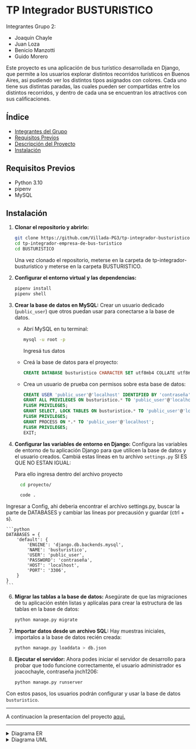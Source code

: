 # TP Integrador BUSTURISTICO
Integrantes Grupo 2:
- Joaquín Chayle
- Juan Loza
- Benicio Manzotti
- Guido Morero

Este proyecto es una aplicación de bus turístico desarrollada en Django, que permite a los usuarios explorar distintos recorridos turísticos en Buenos Aires, asi pudiendo ver los distintos tipos asignados con colores. Cada uno tiene sus distintas paradas, las cuales pueden ser compartidas entre los distintos recorridos, y dentro de cada una se encuentran los atractivos con sus calificaciones. 

## Índice

- [Integrantes del Grupo](#integrantes-del-grupo)
- [Requisitos Previos](#requisitos-previos)
- [Descripción del Proyecto](#descripción-del-proyecto)
- [Instalación](#instalación)


## Requisitos Previos

- Python 3.10
- pipenv
- MySQL


## Instalación

1. **Clonar el repositorio y abrirlo:**
    ```bash
    git clone https://github.com/Villada-PG3/tp-integrador-busturistico.git
    cd tp-integrador-empresa-de-bus-turistico
    cd BUSTURISTICO
    ```
    Una vez clonado el repositorio, meterse en la carpeta de tp-integrador-busturistico y meterse en la carpeta BUSTURISTICO.

2. **Configurar el entorno virtual y las dependencias:**
    ```bash
    pipenv install
    pipenv shell
    ```

3. **Crear la base de datos en MySQL:**
   Crear un usuario dedicado (`public_user`) que otros puedan usar para conectarse a la base de datos. 

    - Abrí MySQL en tu terminal:
      ```bash
      mysql -u root -p
      ```
      Ingresá tus datos

    - Creá la base de datos para el proyecto:
      ```sql
      CREATE DATABASE busturistico CHARACTER SET utf8mb4 COLLATE utf8mb4_unicode_ci;
      ```

    - Crea un usuario de prueba con permisos sobre esta base de datos:
      ```sql
      CREATE USER 'public_user'@'localhost' IDENTIFIED BY 'contraseña';
      GRANT ALL PRIVILEGES ON busturistico.* TO 'public_user'@'localhost';
      FLUSH PRIVILEGES;
      GRANT SELECT, LOCK TABLES ON busturistico.* TO 'public_user'@'localhost';
      FLUSH PRIVILEGES;
      GRANT PROCESS ON *.* TO 'public_user'@'localhost';
      FLUSH PRIVILEGES;
      EXIT;
      ```

4. **Configurar las variables de entorno en Django:**
   Configura las variables de entorno de tu aplicación Django para que utilicen la base de datos y el usuario creados. Cambiá estas líneas en tu archivo `settings.py` SI ES QUE NO ESTAN IGUAL:

   Para ello ingresa dentro del archivo proyecto
    ```bash
      cd proyecto/

      code .
    ```
Ingresar a  Config, ahi deberia encontrar el archivo settings.py, buscar la parte de DATABASES y cambiar las lineas por precausión y guardar (ctrl + s).
    

    ```python
    DATABASES = {
        'default': {
            'ENGINE': 'django.db.backends.mysql',
            'NAME': 'busturistico',
            'USER': 'public_user',
            'PASSWORD': 'contraseña',
            'HOST': 'localhost',
            'PORT': '3306',
        }
    }
    ```

6. **Migrar las tablas a la base de datos:**
   Asegúrate de que las migraciones de tu aplicación estén listas y aplícalas para crear la estructura de las tablas en la base de datos:

    ```bash
    python manage.py migrate
    ```

7. **Importar datos desde un archivo SQL:**
   Hay muestras iniciales, importalos a la base de datos recién creada:

    ```bash
    python manage.py loaddata > db.json
    ```

8. **Ejecutar el servidor:**
   Ahora podes iniciar el servidor de desarrollo para probar que todo funcione correctamente, el usuario administrador es joacochayle, contraseña jnch1206:

    ```bash
    python manage.py runserver
    ```

Con estos pasos, los usuarios podrán configurar y usar la base de datos `busturistico`.

---

A continuacion la presentacion del proyecto [aqui.](https://www.canva.com/design/DAGU3IV5P-M/LEJ5PI1A-aX7SgZvf09yeg/view?utm_content=DAGU3IV5P-M&utm_campaign=designshare&utm_medium=link&utm_source=editor)

---
<details>
<summary>Diagrama ER</summary>

```mermaid
erDiagram

  
    Viaje}|--||Recorrido : ejecutan

    Recorrido{
        varchar nombre
        varchar codigo_alfanumerico PK
        time hora_inicio
        time hora_fin
        time frecuencia
    }
    
    Recorrido||--|{Orden_parada : tienen
    

    Chofer||--|{Viaje : realiza

    Viaje{
        int id_viaje PK
        int legajo FK
        int num_unidad FK
        varchar codigo_alfanumerico FK
        int id_estadoV FK
        time horario_inicio_programado
        time horario_fin_programado
        date fecha_viaje
        datetime marca_inicio_viaje_real
        datetime marca_fin_viaje_real
    }

    Viaje}|--||Estado_viaje : tienen

    Estado_viaje{
        int id_estadoV PK
        varchar nombre
        varchar descripcion
    }
    

    Viaje}|--||Bus : se_le_asigna

    Chofer{
        int legajo PK
        varchar nombre
        varchar apellido
        
    }
    Bus{
        varchar patente 
        int num_unidad PK
        date fecha_compra
        int id_estadoB FK
    }

    Bus}|--||Estado_bus : tienen

    Estado_bus{
        int id_estadoB PK
        varchar nombre
        varchar descripcion
    }

    Parada}|--||Tipo_parada : tiene

    Tipo_parada{
        int id_tipo_parada PK
        varchar nombre_tipo_parada
        varchar descripcion
    }
    Parada{
        int id_parada PK
        int id_tipo_parada FK
        varchar nombre
        varchar direccion
        varchar descripcion
        longblob imagen
    }

    Parada||--|{atractivoXparada : tiene
    Parada||--|{Orden_parada : esta

    atractivoXparada{
        int id_atractivoXparada PK
        int id_atractivo FK
        int id_parada FK
    }
    
    atractivoXparada}|--||Atractivo : tienen

    Atractivo{
        int id_atractivo PK
        varchar nombre
        varchar descripcion
        float calificacion
    }

    Orden_parada{
        int id_ord_parada PK
        int id_parada FK
        int codigo_alfanumerico FK
        int asignacion_paradas
    }

```
</details>

<details>
<summary>Diagrama UML</summary>

```mermaid

classDiagram
    
    Viaje "1" --> "1" Recorrido : ejecuta
    
    class Recorrido {
    <<Modelo>>
        +varchar nombre
        +varchar codigo_alfanumerico
        +Time hora_inicio
        +Time hora_fin
        +Time frecuencia
        +iniciarRecorrido() 
        +finalizarRecorrido() 
        +ver_detalles()
        +mostrar_recorridos()
    }

    Recorrido "1" --> "0..*" Orden_parada : tiene

    Chofer "1" --> "1" Viaje : realiza
    
    class Viaje {
        +int id_viaje
        +int legajo
        +int num_unidad 
        +varchar codigo_alfanumerico 
        +int id_estadoV 
        +time horario_inicio_programado
        +time horario_fin_programado
        +date fecha_viaje
        +datetime marca_inicio_viaje_real
        +datetime marca_fin_viaje_real
        +iniciarViaje()
        +finalizarViaje()
        +generarTicket(): varchar
        +ver_detalles()
    }

    Viaje "1" --> "1" EstadoViaje : tienen
    
    class EstadoViaje {
        +int id_estadoV
        +varchar nombre
        +varchar descripcion
        +mostrar_estadoV()
        ++cambiar_estadoV()
        +get()
        +set()
    }
    
    Viaje "1" --> "1" Bus : se_asigna
    
    class Chofer {
        +int legajo
        +varchar nombre
        +varchar apellido
        +realizarViaje(Viaje)
    }
    
    
    class Bus {
        +varchar patente
        +int num_unidad
        +date fecha_de_compra
        int id_estadoB
        +darDeAlta()
        +inhabilitar()
    }
    
    Bus "1" --> "1" EstadoBus : tienen
    
    class EstadoBus {
        +int id_estadoB
        +varchar nombre
        +varchar descripcion
        +mostrar_estadoB()
        +cambiar_estadoB()

    }
    
    
    Parada "1" --> "1" Tipo_parada : tiene

    
    class Tipo_parada {
        +int id_tipo_parada
        +varchar nombre_tipo_parada
        +varchar descripcion
        +mostrar_paradas_tipo()
    }

     class Parada {
        +int idParada
        +varchar nombre
        +varchar direccion
        +varchar descripcion
        +longblob imagen
        +mostrarInfo()
    }

    Parada "1" --> "0..*" Atractivoxparada : tiene
    Parada "1" --> "0..*" Orden_parada : esta
    
    
    class Atractivoxparada {
        +int id_Atractivoxparada
        +int id_atractivo
        +int id_parada
        +detalles_atractivo(): str
    }

    Atractivoxparada "1" --> "1" Atractivo : pertenece
  
    
    class Atractivo {
        +int id_atractivo
        +varchar nombre
        +varchar descripcion
        +float calificacion
        +mostrarInfo()
        +califcar()
    }
    
    
    class Orden_parada {
        +int id_orden_parada
        +int asignacion_paradas
        +int id_parada
        +int codigo_alfanumerico
        +mostrarParada()
    }


```
</details>
